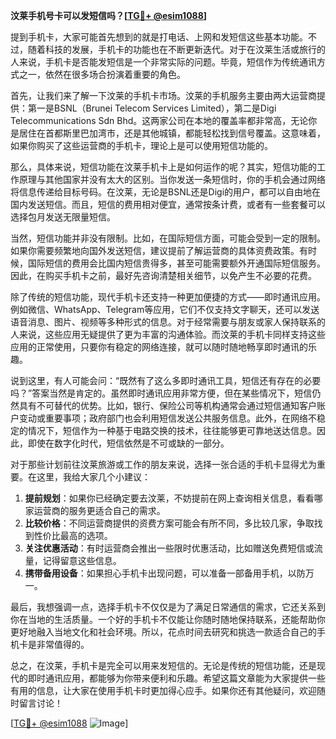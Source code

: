 **汶莱手机号卡可以发短信吗？[[TG💪+ @esim1088](https://t.me/s/esim1088)]**

提到手机卡，大家可能首先想到的就是打电话、上网和发短信这些基本功能。不过，随着科技的发展，手机卡的功能也在不断更新迭代。对于在汶莱生活或旅行的人来说，手机卡是否能发短信是一个非常实际的问题。毕竟，短信作为传统通讯方式之一，依然在很多场合扮演着重要的角色。

首先，让我们来了解一下汶莱的手机卡市场。汶莱的手机服务主要由两大运营商提供：第一是BSNL（Brunei Telecom Services Limited），第二是Digi Telecommunications Sdn Bhd。这两家公司在本地的覆盖率都非常高，无论你是居住在首都斯里巴加湾市，还是其他城镇，都能轻松找到信号覆盖。这意味着，如果你购买了这些运营商的手机卡，理论上是可以使用短信功能的。

那么，具体来说，短信功能在汶莱手机卡上是如何运作的呢？其实，短信功能的工作原理与其他国家并没有太大的区别。当你发送一条短信时，你的手机会通过网络将信息传递给目标号码。在汶莱，无论是BSNL还是Digi的用户，都可以自由地在国内发送短信。而且，短信的费用相对便宜，通常按条计费，或者有一些套餐可以选择包月发送无限量短信。

当然，短信功能并非没有限制。比如，在国际短信方面，可能会受到一定的限制。如果你需要频繁地向国外发送短信，建议提前了解运营商的具体资费政策。有时候，国际短信的费用会比国内短信贵得多，甚至可能需要额外开通国际短信服务。因此，在购买手机卡之前，最好先咨询清楚相关细节，以免产生不必要的花费。

除了传统的短信功能，现代手机卡还支持一种更加便捷的方式——即时通讯应用。例如微信、WhatsApp、Telegram等应用，它们不仅支持文字聊天，还可以发送语音消息、图片、视频等多种形式的信息。对于经常需要与朋友或家人保持联系的人来说，这些应用无疑提供了更为丰富的沟通体验。而汶莱的手机卡同样支持这些应用的正常使用，只要你有稳定的网络连接，就可以随时随地畅享即时通讯的乐趣。

说到这里，有人可能会问：“既然有了这么多即时通讯工具，短信还有存在的必要吗？”答案当然是肯定的。虽然即时通讯应用非常方便，但在某些情况下，短信仍然具有不可替代的优势。比如，银行、保险公司等机构通常会通过短信通知客户账户变动或重要事项；政府部门也会利用短信发送公共服务信息。此外，在网络不稳定的情况下，短信作为一种基于电路交换的技术，往往能够更可靠地送达信息。因此，即使在数字化时代，短信依然是不可或缺的一部分。

对于那些计划前往汶莱旅游或工作的朋友来说，选择一张合适的手机卡显得尤为重要。在这里，我给大家几个小建议：

1. **提前规划**：如果你已经确定要去汶莱，不妨提前在网上查询相关信息，看看哪家运营商的服务更适合自己的需求。
2. **比较价格**：不同运营商提供的资费方案可能会有所不同，多比较几家，争取找到性价比最高的选项。
3. **关注优惠活动**：有时运营商会推出一些限时优惠活动，比如赠送免费短信或流量，记得留意这些信息。
4. **携带备用设备**：如果担心手机卡出现问题，可以准备一部备用手机，以防万一。

最后，我想强调一点，选择手机卡不仅仅是为了满足日常通信的需求，它还关系到你在当地的生活质量。一个好的手机卡不仅能让你随时随地保持联系，还能帮助你更好地融入当地文化和社会环境。所以，花点时间去研究和挑选一款适合自己的手机卡是非常值得的。

总之，在汶莱，手机卡是完全可以用来发短信的。无论是传统的短信功能，还是现代的即时通讯应用，都能够为你带来便利和乐趣。希望这篇文章能为大家提供一些有用的信息，让大家在使用手机卡时更加得心应手。如果你还有其他疑问，欢迎随时留言讨论！

[[TG💪+ @esim1088](https://t.me/s/esim1088) ![Image](https://i.postimg.cc/4NQfJmqS/Snipaste-2025-05-13-00-14-12.png)]